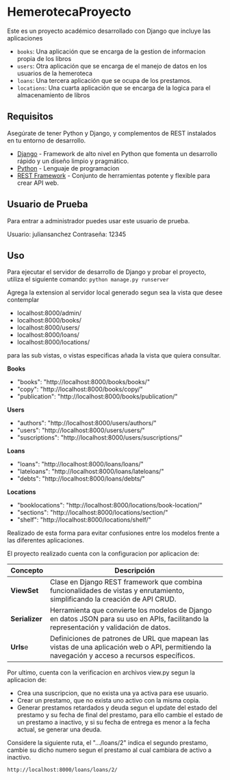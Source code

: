 # HemerotecaProyecto

Este es un proyecto académico desarrollado con Django que incluye las aplicaciones

- `books`: Una aplicación que se encarga de la gestion de informacion propia de los libros
- `users`: Otra aplicación que se encarga de el manejo de datos en los usuarios de la hemeroteca
- `loans`: Una tercera aplicación que se ocupa de los prestamos.
- `locations`: Una cuarta aplicación que se encarga de la logica para el almacenamiento de libros

## Requisitos

Asegúrate de tener Python y Django, y complementos de REST instalados en tu entorno de desarrollo.

- [Django] - Framework de alto nivel en Python que fomenta un desarrollo rápido y un diseño limpio y pragmático.
- [Python] - Lenguaje de programacion
- [REST Framework] - Conjunto de herramientas potente y flexible para crear API web.

## Usuario de Prueba
Para entrar a administrador puedes usar este usuario de prueba.

Usuario: juliansanchez
Contraseña: 12345

## Uso
Para ejecutar el servidor de desarrollo de Django y probar el proyecto, utiliza el siguiente comando:
```python manage.py runserver```

Agrega la extension al servidor local generado segun sea la vista que desee contemplar

* localhost:8000/admin/
* localhost:8000/books/
* localhost:8000/users/
* localhost:8000/loans/
* localhost:8000/locations/

para las sub vistas, o vistas especificas añada la vista que quiera consultar.


**Books**
* "books": "http://localhost:8000/books/books/"
* "copy": "http://localhost:8000/books/copy/"
* "publication": "http://localhost:8000/books/publication/"

**Users**
* "authors": "http://localhost:8000/users/authors/"
* "users": "http://localhost:8000/users/users/"
* "suscriptions": "http://localhost:8000/users/suscriptions/"

**Loans**
* "loans": "http://localhost:8000/loans/loans/"
* "lateloans": "http://localhost:8000/loans/lateloans/"
* "debts": "http://localhost:8000/loans/debts/"

**Locations**
* "booklocations": "http://localhost:8000/locations/book-location/"
* "sections": "http://localhost:8000/locations/section/"
* "shelf": "http://localhost:8000/locations/shelf/"

Realizado de esta forma para evitar confusiones entre los modelos frente a las diferentes aplicaciones.


El proyecto realizado cuenta con la configuracion por aplicacion de:

| Concepto | Descripción |
| ------ | ------ |
| **ViewSet** | Clase en Django REST framework que combina funcionalidades de vistas y enrutamiento, simplificando la creación de API CRUD. |
| **Serializer** | Herramienta que convierte los modelos de Django en datos JSON para su uso en APIs, facilitando la representación y validación de datos. |
| **Urls**e | Definiciones de patrones de URL que mapean las vistas de una aplicación web o API, permitiendo la navegación y acceso a recursos específicos. |

Por ultimo, cuenta con la verificacion en archivos view.py segun la aplicacion de:

* Crea una suscripcion, que no exista una ya activa para ese usuario.
* Crear un prestamo, que no exista uno activo con la misma copia.
* Generar prestamos retardados y deuda segun el update del estado del prestamo y su fecha de final del prestamo, para ello cambie el estado de un prestamo a inactivo, y si su fecha de entrega es menor a la fecha actual, se generar una deuda.

Considere la siguiente ruta, el ".../loans/2" indica el segundo prestamo, cambie su dicho numero segun el prestamo al cual cambiara de activo a inactivo. 
```sh
http://localhost:8000/loans/loans/2/
```

[//]: # (These are reference links used in the body of this note and get stripped out when the markdown processor does its job. There is no need to format nicely because it shouldn't be seen.) 

   [dill]: <https://github.com/joemccann/dillinger>
   [Django]: <https://www.djangoproject.com/>
   [Python]: <https://www.python.org/>
   [REST Framework]: <https://www.django-rest-framework.org/>
   [Gulp]: <http://gulpjs.com>

